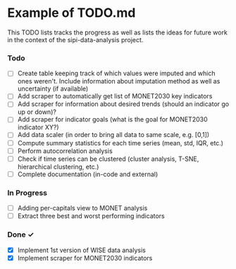 # Example of TODO.md

This TODO lists tracks the progress as well as lists the
ideas for future work in the context of the sipi-data-analysis
project.


### Todo

- [ ] Create table keeping track of which values were imputed and which ones weren't. Include information about imputation method as well as uncertainty (if available)  
- [ ] Add scraper to automatically get list of MONET2030 key indicators
- [ ] Add scraper for information about desired trends (should an indicator go up or down)?
- [ ] Add scraper for indicator goals (what is the goal for MONET2030 indicator XY?)
- [ ] Add data scaler (in order to bring all data to same scale, e.g. [0,1])  
- [ ] Compute summary statistics for each time series (mean, std, IQR, etc.)
- [ ] Perform autocorrelation analysis
- [ ] Check if time series can be clustered (cluster analysis, T-SNE, hierarchical clustering, etc.)
- [ ] Complete documentation (in-code and external)

### In Progress

- [ ] Adding per-capitals view to MONET analysis  
- [ ] Extract three best and worst performing indicators
### Done ✓

- [x] Implement 1st version of WISE data analysis 
- [x] Implement scraper for MONET2030 indicators  
